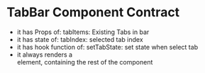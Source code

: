# TabBar Component Contract

* it has Props of:
	tabItems: Existing Tabs in bar
* it has state of:
  tabIndex: selected tab index
* it has hook function of:
  setTabState: set state when select tab
* it always renders a <div> element, containing the rest of the component